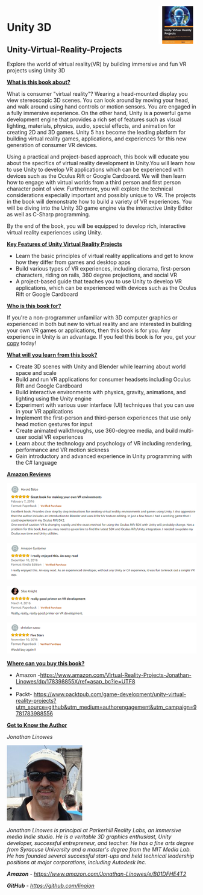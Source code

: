 <img align="right" width="20%" height="20%" src="images/image_00_001.png" />

# Unity 3D
## Unity-Virtual-Reality-Projects
Explore the world of virtual reality(VR) by building immersive and fun VR projects using Unity 3D

<p><b ><u >What is this book about?</u></b></p> 
<p>What is consumer "virtual reality"? Wearing a head-mounted display you view stereoscopic 3D scenes. You can look around by moving your head, and walk around using hand controls or motion sensors. You are engaged in a fully immersive experience. On the other hand, Unity is a powerful game development engine that provides a rich set of features such as visual lighting, materials, physics, audio, special effects, and animation for creating 2D and 3D games. Unity 5 has become the leading platform for building virtual reality games, applications, and experiences for this new generation of consumer VR devices.</p> 
<p>Using a practical and project-based approach, this book will educate you about the specifics of virtual reality development in Unity.You will learn how to use Unity to develop VR applications which can be experienced with devices such as the Oculus Rift or Google Cardboard. We will then learn how to engage with virtual worlds from a third person and first person character point of view. Furthermore, you will explore the technical considerations especially important and possibly unique to VR. The projects in the book will demonstrate how to build a variety of VR experiences. You will be diving into the Unity 3D game engine via the interactive Unity Editor as well as C-Sharp programming.</p> 
<p>By the end of the book, you will be equipped to develop rich, interactive virtual reality experiences using Unity.</p> 
<p><b ><u >Key Features of Unity Virtual Reality Projects</u></b></p> 
<ul><li>Learn the basic principles of virtual reality applications and get to know how they differ from games and desktop apps</li> 
<li>Build various types of VR experiences, including diorama, first-person characters, riding on rails, 360 degree projections, and social VR</li> 
<li>A project-based guide that teaches you to use Unity to develop VR applications, which can be experienced with devices such as the Oculus Rift or Google Cardboard</li> 
</ul>
<p><b ><u >Who is this book for?</u></b></p> 
<p><span >If you're a non-programmer unfamiliar with 3D computer graphics or experienced in both but new to virtual reality and are interested in building your own VR games or applications, then this book is for you. Any experience in Unity is an advantage. If you feel this book is for you, get your <a href="https://www.amazon.com/Virtual-Reality-Projects-Jonathan-Linowes/dp/178398855X/ref=asap_bc?ie=UTF8">copy</a> today!</span></p> 
<p><b ><u >What will you learn from this book?</u></b></p> 
<ul><li>Create 3D scenes with Unity and Blender while learning about world space and scale</li> 
<li>Build and run VR applications for consumer headsets including Oculus Rift and Google Cardboard</li> 
<li>Build interactive environments with physics, gravity, animations, and lighting using the Unity engine</li> 
<li>Experiment with various user interface (UI) techniques that you can use in your VR applications</li> 
<li>Implement the first-person and third-person experiences that use only head motion gestures for input</li> 
<li>Create animated walkthroughs, use 360-degree media, and build multi-user social VR experiences</li> 
<li>Learn about the technology and psychology of VR including rendering, performance and VR motion sickness</li> 
<li>Gain introductory and advanced experience in Unity programming with the C# language</li> 
</ul>
<p><b ><u >Amazon Reviews</u></b></p> 
<p><img src="images/image_00_002.png" /></p> 
<p><img src="images/image_00_003.png" /></p> 
<p><img src="images/image_00_004.png" /></p> 
<p><img src="images/image_00_005.png" /></p> 
<p><b ><u >Where can you buy this book?</u></b></p> 
<ul><li><span >Amazon -<a href="https://www.amazon.com/Virtual-Reality-Projects-Jonathan-Linowes/dp/178398855X/ref=asap_bc?ie=UTF8">https://www.amazon.com/Virtual-Reality-Projects-Jonathan-Linowes/dp/178398855X/ref=asap_bc?ie=UTF8</a></span></li> 
<li></li> 
<li><span >Packt- <a href="https://www.packtpub.com/game-development/unity-virtual-reality-projects?utm_source=github&amp;utm_medium=authorengagement&amp;utm_campaign=9781783988556">https://www.packtpub.com/game-development/unity-virtual-reality-projects?utm_source=github&amp;utm_medium=authorengagement&amp;utm_campaign=9781783988556</a> </span></li> 
</ul>
<p><b ><u >Get to Know the Author</u></b></p> 
<p><i >Jonathan Linowes</i></p> 
<p><img src="images/image_00_006.png" /></p> 
<p><i >Jonathan Linowes is principal at Parkerhill Reality Labs, an immersive media Indie studio. He is a veritable 3D graphics enthusiast, Unity developer, successful entrepreneur, and teacher. He has a fine arts degree from Syracuse University and a master's degree from the MIT Media Lab. He has founded several successful start-ups and held technical leadership positions at major corporations, including Autodesk Inc.</i></p> 
<p><b ><i >Amazon</i></b><i > - </i><span ><a href="https://www.amazon.com/Jonathan-Linowes/e/B01DFHE4T2"><i >https://www.amazon.com/Jonathan-Linowes/e/B01DFHE4T2</i></a></span></p> 
<p><b ><i >GitHub</i></b><i > - </i><span ><a href="https://github.com/linojon"><i >https://github.com/linojon</i></a></span></p> 
</div> </div></root>
